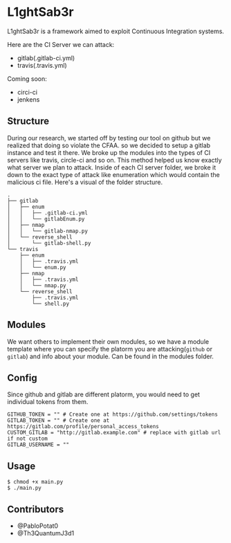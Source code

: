 # L1ghtSab3r

L1ghtSab3r is a framework aimed to exploit Continuous Integration systems. 

Here are the CI Server we can attack:
- gitlab(.gitlab-ci.yml)
- travis(.travis.yml)

Coming soon:
- circi-ci
- jenkens

## Structure
During our research, we started off by testing our tool on github but we realized that doing so violate the CFAA. so we decided to 
setup a gitlab instance and test it there. 
We broke up the modules into the types of CI servers like travis, circle-ci and so on. This method helped us know exactly what server we plan to attack. Inside of each CI server folder, we broke it down to the exact type of attack like enumeration which would contain the malicious ci file. Here's a visual of the folder structure.

```
.
├── gitlab
│   ├── enum
│   │   ├── .gitlab-ci.yml
│   │   └── gitlabEnum.py
│   ├── nmap
│   │   └── gitlab-nmap.py
│   └── reverse_shell
│       └── gitlab-shell.py
└── travis
    ├── enum
    │   ├── .travis.yml
    │   └── enum.py
    ├── nmap
    │   ├── .travis.yml
    │   └── nmap.py
    └── reverse_shell
        ├── .travis.yml
        └── shell.py
```

## Modules

We want others to implement their own modules, so we have a module template where you can specify the platorm you are attacking(`github` or `gitlab`) and info about your module. 
Can be found in the modules folder.


## Config
Since github and gitlab are different platorm, you would need to get individual tokens from them. 

```
GITHUB_TOKEN = "" # Create one at https://github.com/settings/tokens
GITLAB_TOKEN = "" # Create one at https://gitlab.com/profile/personal_access_tokens
CUSTOM_GITLAB = "http://gitlab.example.com" # replace with gitlab url if not custom
GITLAB_USERNAME = ""
```

## Usage

```
$ chmod +x main.py
$ ./main.py
```

## Contributors
 - @PabloPotat0
 - @Th3QuantumJ3d1
